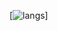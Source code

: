 [![langs](https://github-readme-stats.vercel.app/api/top-langs/?username=cyivor&layout=donut-vertical&theme=dracula)]
